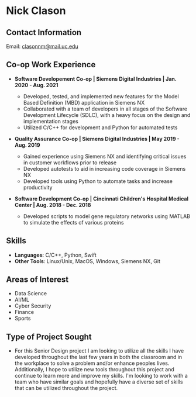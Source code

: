 # Nick Clason 
## Contact Information
Email: clasonnm@mail.uc.edu

## Co-op Work Experience
- **Software Developement Co-op | Siemens Digital Industries | Jan. 2020 - Aug. 2021**
     - Developed, tested, and implemented new features for the Model Based Definition (MBD) application in Siemens NX
     - Collaborated with a team of developers in all stages of the Software Development Lifecycle (SDLC), with a heavy focus on the design and implementation stages
     - Utilized C/C++ for development and Python for automated tests
  
- **Quality Assurance Co-op | Siemens Digital Industries | May 2019 - Aug. 2019**
  - Gained experience using Siemens NX and identifying critical issues in customer workflows prior to release
  - Developed autotests to aid in increasing code coverage in Siemens NX
  - Developed tools using Python to automate tasks and increase productivity

- **Software Development Co-op | Cincinnati Children's Hospital Medical Center | Aug. 2018 - Dec. 2018**
    -  Developed scripts to model gene regulatory networks using MATLAB to simulate the effects of various proteins

## Skills
- **Languages**: C/C++, Python, Swift
- **Other Tools**: Linux/Unix, MacOS, Windows, Siemens NX, Git

## Areas of Interest
- Data Science
- AI/ML
- Cyber Security
- Finance
- Sports

## Type of Project Sought
- For this Senior Design project I am looking to utilize all the skills I have developed throughout the last few years in both the classroom and in the workplace to solve a problem and/or enhance peoples lives. Additionally, I hope to utilize new tools throughout this project and continue to learn more and improve my skills. I'm looking to work with a team who have similar goals and hopefully have a diverse set of skills that can be utilized throughout the project.